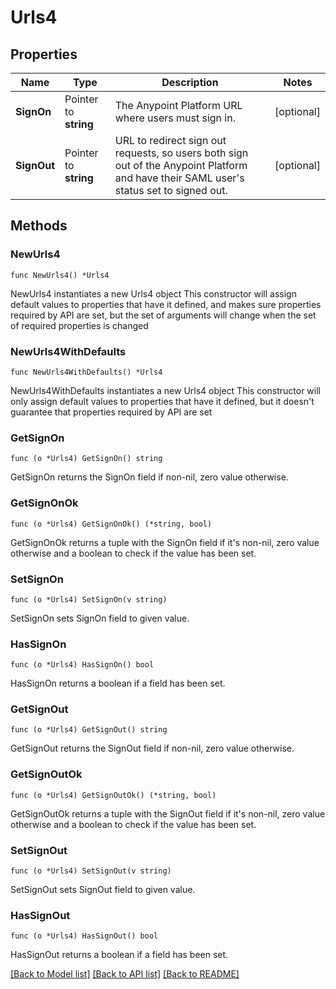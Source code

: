 # Urls4

## Properties

Name | Type | Description | Notes
------------ | ------------- | ------------- | -------------
**SignOn** | Pointer to **string** | The Anypoint Platform URL where users must sign in. | [optional] 
**SignOut** | Pointer to **string** | URL to redirect sign out requests, so users both sign out of the Anypoint Platform and have their SAML user&#39;s status set to signed out. | [optional] 

## Methods

### NewUrls4

`func NewUrls4() *Urls4`

NewUrls4 instantiates a new Urls4 object
This constructor will assign default values to properties that have it defined,
and makes sure properties required by API are set, but the set of arguments
will change when the set of required properties is changed

### NewUrls4WithDefaults

`func NewUrls4WithDefaults() *Urls4`

NewUrls4WithDefaults instantiates a new Urls4 object
This constructor will only assign default values to properties that have it defined,
but it doesn't guarantee that properties required by API are set

### GetSignOn

`func (o *Urls4) GetSignOn() string`

GetSignOn returns the SignOn field if non-nil, zero value otherwise.

### GetSignOnOk

`func (o *Urls4) GetSignOnOk() (*string, bool)`

GetSignOnOk returns a tuple with the SignOn field if it's non-nil, zero value otherwise
and a boolean to check if the value has been set.

### SetSignOn

`func (o *Urls4) SetSignOn(v string)`

SetSignOn sets SignOn field to given value.

### HasSignOn

`func (o *Urls4) HasSignOn() bool`

HasSignOn returns a boolean if a field has been set.

### GetSignOut

`func (o *Urls4) GetSignOut() string`

GetSignOut returns the SignOut field if non-nil, zero value otherwise.

### GetSignOutOk

`func (o *Urls4) GetSignOutOk() (*string, bool)`

GetSignOutOk returns a tuple with the SignOut field if it's non-nil, zero value otherwise
and a boolean to check if the value has been set.

### SetSignOut

`func (o *Urls4) SetSignOut(v string)`

SetSignOut sets SignOut field to given value.

### HasSignOut

`func (o *Urls4) HasSignOut() bool`

HasSignOut returns a boolean if a field has been set.


[[Back to Model list]](../README.md#documentation-for-models) [[Back to API list]](../README.md#documentation-for-api-endpoints) [[Back to README]](../README.md)


